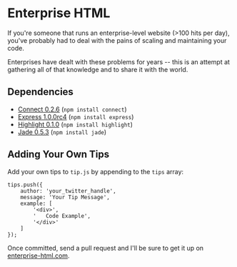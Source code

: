 Enterprise HTML
===============

If you're someone that runs an enterprise-level website (>100 hits per day),
you've probably had to deal with the pains of scaling and maintaining your
code.

Enterprises have dealt with these problems for years -- this is an attempt
at gathering all of that knowledge and to share it with the world.

## Dependencies

 * [Connect 0.2.6](http://senchalabs.github.com/connect/) (`npm install connect`)
 * [Express 1.0.0rc4](http://expressjs.com/) (`npm install express`)
 * [Highlight 0.1.0](http://github.com/andris9/highlight/) (`npm install highlight`)
 * [Jade 0.5.3](http://jade-lang.com/) (`npm install jade`)

## Adding Your Own Tips

Add your own tips to `tip.js` by appending to the `tips` array:

    tips.push({
    	author: 'your_twitter_handle',
    	message: 'Your Tip Message',
    	example: [
    		'<div>',
			'	Code Example',
    		'</div>'
    	]
    });

Once committed, send a pull request and I'll be sure to get it up on
[enterprise-html.com](http://enterprise-html.com).